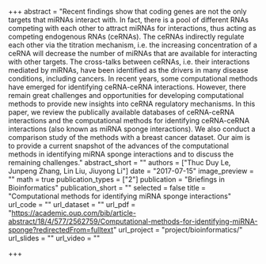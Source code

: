 +++
abstract = "Recent findings show that coding genes are not the only targets that miRNAs interact with. In fact, there is a pool of different RNAs competing with each other to attract miRNAs for interactions, thus acting as competing endogenous RNAs (ceRNAs). The ceRNAs indirectly regulate each other via the titration mechanism, i.e. the increasing concentration of a ceRNA will decrease the number of miRNAs that are available for interacting with other targets. The cross-talks between ceRNAs, i.e. their interactions mediated by miRNAs, have been identified as the drivers in many disease conditions, including cancers. In recent years, some computational methods have emerged for identifying ceRNA-ceRNA interactions. However, there remain great challenges and opportunities for developing computational methods to provide new insights into ceRNA regulatory mechanisms. In this paper, we review the publically available databases of ceRNA-ceRNA interactions and the computational methods for identifying ceRNA-ceRNA interactions (also known as miRNA sponge interactions). We also conduct a comparison study of the methods with a breast cancer dataset. Our aim is to provide a current snapshot of the advances of the computational methods in identifying miRNA sponge interactions and to discuss the remaining challenges."
abstract_short = ""
authors = ["Thuc Duy Le, Junpeng Zhang, Lin Liu, Jiuyong Li"]
date = "2017-07-15"
image_preview = ""
math = true
publication_types = ["2"]
publication = "Briefings in Bioinformatics"
publication_short = ""
selected = false
title = "Computational methods for identifying miRNA sponge interactions"
url_code = ""
url_dataset = ""
url_pdf = "https://academic.oup.com/bib/article-abstract/18/4/577/2562759/Computational-methods-for-identifying-miRNA-sponge?redirectedFrom=fulltext"
url_project = "project/bioinformatics/"
url_slides = ""
url_video = ""

+++

